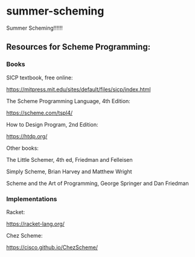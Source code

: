 # summer-scheming

Summer Scheming!!!!!!



## Resources for Scheme Programming:

### Books

SICP textbook, free online:

https://mitpress.mit.edu/sites/default/files/sicp/index.html


The Scheme Programming Language, 4th Edition:

https://scheme.com/tspl4/


How to Design Program, 2nd Edition:

https://htdp.org/

Other books:

The Little Schemer, 4th ed, Friedman and Felleisen

Simply Scheme, Brian Harvey and Matthew Wright

Scheme and the Art of Programming, George Springer and Dan Friedman

### Implementations

Racket:

https://racket-lang.org/

Chez Scheme:

https://cisco.github.io/ChezScheme/
